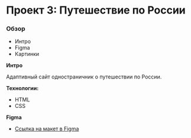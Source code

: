 # Проект 3: Путешествие по России

### Обзор
* Интро
* Figma
* Картинки

**Интро**

Адаптивный сайт одностраничник о путешествии по России.

**Технологии:**
* HTML
* CSS

**Figma**

* [Ссылка на макет в Figma](https://www.figma.com/file/OyRWEjU6wBwRe1hapzQoLx/Sprint-3%3A-Russia-%2F-desktop-%2B-mobile?node-id=28503%3A0)
